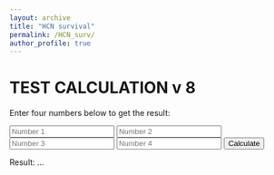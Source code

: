```yaml
---
layout: archive
title: "HCN survival"
permalink: /HCN_surv/
author_profile: true
---
```


# TEST CALCULATION v 8

Enter four numbers below to get the result:

<form id="calc-form">
    <input type="number" id="num1" placeholder="Number 1">
    <input type="number" id="num2" placeholder="Number 2">
    <input type="number" id="num3" placeholder="Number 3">
    <input type="number" id="num4" placeholder="Number 4">
    <button type="button" id="calc-button">Calculate</button>
</form>

<p>Result: <span id="result">...</span></p>

<script src="https://catrionamcdonald.github.io/_pages/surv_calc.js"></script>
